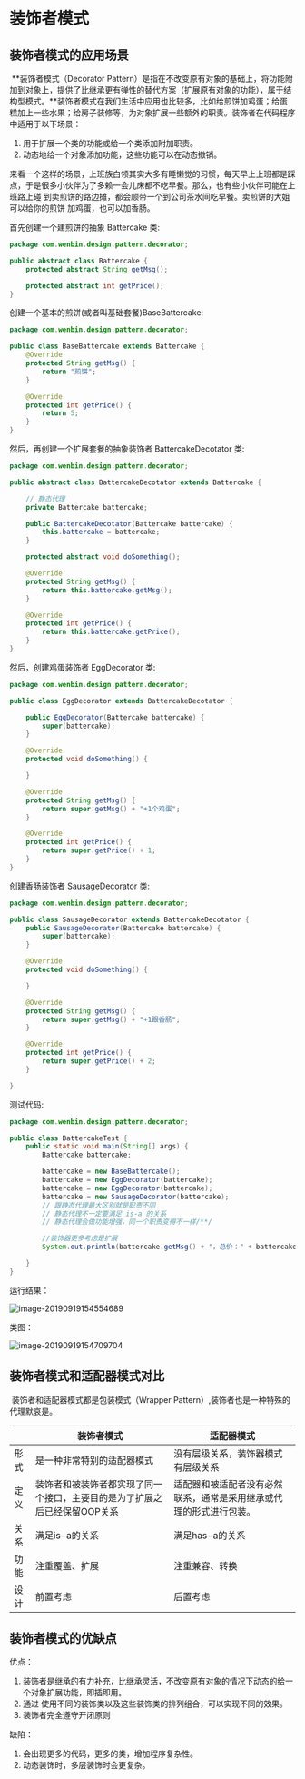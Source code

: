 # 装饰者模式

## 装饰者模式的应用场景

​	**装饰者模式（Decorator Pattern）是指在不改变原有对象的基础上，将功能附加到对象上，提供了比继承更有弹性的替代方案（扩展原有对象的功能），属于结构型模式。**装饰者模式在我们生活中应用也比较多，比如给煎饼加鸡蛋；给蛋糕加上一些水果；给房子装修等，为对象扩展一些额外的职责。装饰者在代码程序中适用于以下场景：

1. 用于扩展一个类的功能或给一个类添加附加职责。
2. 动态地给一个对象添加功能，这些功能可以在动态撤销。

来看一个这样的场景，上班族白领其实大多有睡懒觉的习惯，每天早上上班都是踩点，于是很多小伙伴为了多赖一会儿床都不吃早餐。那么，也有些小伙伴可能在上班路上碰 到卖煎饼的路边摊，都会顺带一个到公司茶水间吃早餐。卖煎饼的大姐可以给你的煎饼 加鸡蛋，也可以加香肠。

首先创建一个建煎饼的抽象 Battercake 类:

```java
package com.wenbin.design.pattern.decorator;

public abstract class Battercake {
    protected abstract String getMsg();

    protected abstract int getPrice();
}
```

创建一个基本的煎饼(或者叫基础套餐)BaseBattercake:

```java
package com.wenbin.design.pattern.decorator;

public class BaseBattercake extends Battercake {
    @Override
    protected String getMsg() {
        return "煎饼";
    }

    @Override
    protected int getPrice() {
        return 5;
    }
}
```

然后，再创建一个扩展套餐的抽象装饰者 BattercakeDecotator 类:

```java
package com.wenbin.design.pattern.decorator;

public abstract class BattercakeDecotator extends Battercake {

    // 静态代理
    private Battercake battercake;

    public BattercakeDecotator(Battercake battercake) {
        this.battercake = battercake;
    }

    protected abstract void doSomething();

    @Override
    protected String getMsg() {
        return this.battercake.getMsg();
    }

    @Override
    protected int getPrice() {
        return this.battercake.getPrice();
    }
}
```

然后，创建鸡蛋装饰者 EggDecorator 类:

```java
package com.wenbin.design.pattern.decorator;

public class EggDecorator extends BattercakeDecotator {

    public EggDecorator(Battercake battercake) {
        super(battercake);
    }

    @Override
    protected void doSomething() {

    }

    @Override
    protected String getMsg() {
        return super.getMsg() + "+1个鸡蛋";
    }

    @Override
    protected int getPrice() {
        return super.getPrice() + 1;
    }
}
```

创建香肠装饰者 SausageDecorator 类:

```java
package com.wenbin.design.pattern.decorator;

public class SausageDecorator extends BattercakeDecotator {
    public SausageDecorator(Battercake battercake) {
        super(battercake);
    }

    @Override
    protected void doSomething() {

    }

    @Override
    protected String getMsg() {
        return super.getMsg() + "+1跟香肠";
    }

    @Override
    protected int getPrice() {
        return super.getPrice() + 2;
    }

}
```

测试代码:

```java
package com.wenbin.design.pattern.decorator;

public class BattercakeTest {
    public static void main(String[] args) {
        Battercake battercake;

        battercake = new BaseBattercake();
        battercake = new EggDecorator(battercake);
        battercake = new EggDecorator(battercake);
        battercake = new SausageDecorator(battercake);
        // 跟静态代理最大区别就是职责不同
        // 静态代理不一定要满足 is-a 的关系
        // 静态代理会做功能增强，同一个职责变得不一样/**/

        //装饰器更多考虑是扩展
        System.out.println(battercake.getMsg() + "，总价：" + battercake.getPrice());

    }
}
```

运行结果：

![image-20190919154554689](/Users/dongwenbin/github/doc/设计模式/assets/image-20190919154554689.png)

类图：

![image-20190919154709704](/Users/dongwenbin/github/doc/设计模式/assets/image-20190919154709704.png)

## 装饰者模式和适配器模式对比

​	装饰者和适配器模式都是包装模式（Wrapper Pattern）,装饰者也是一种特殊的代理默哀是。

|      | 装饰者模式                                                   | 适配器模式                                                   |
| ---- | ------------------------------------------------------------ | ------------------------------------------------------------ |
| 形式 | 是一种非常特别的适配器模式                                   | 没有层级关系，装饰器模式有层级关系                           |
| 定义 | 装饰者和被装饰者都实现了同一个接口，主要目的是为了扩展之后已经保留OOP关系 | 适配器和被适配者没有必然联系，通常是采用继承或代理的形式进行包装。 |
| 关系 | 满足is-a的关系                                               | 满足has-a的关系                                              |
| 功能 | 注重覆盖、扩展                                               | 注重兼容、转换                                               |
| 设计 | 前置考虑                                                     | 后置考虑                                                     |

## 装饰者模式的优缺点

优点：

1. 装饰者是继承的有力补充，比继承灵活，不改变原有对象的情况下动态的给一个对象扩展功能，即插即用。
2. 通过 使用不同的装饰类以及这些装饰类的排列组合，可以实现不同的效果。
3. 装饰者完全遵守开闭原则

缺陷：

1. 会出现更多的代码，更多的类，增加程序复杂性。
2. 动态装饰时，多层装饰时会更复杂。


